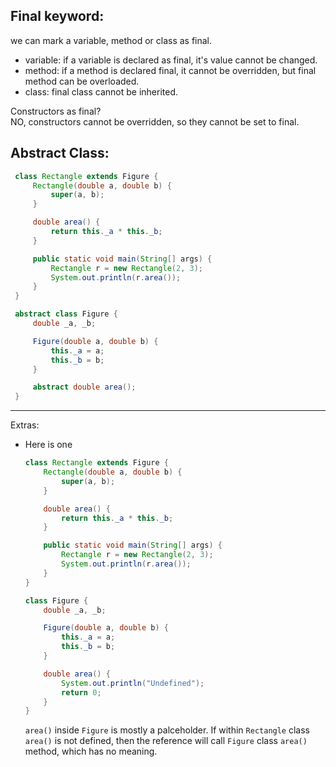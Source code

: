 ## Final keyword:

we can mark a variable, method or class as final.

- variable: if a variable is declared as final, it's value cannot be changed.
- method: if a method is declared final, it cannot be overridden, but final method can be overloaded.
- class: final class cannot be inherited.

Constructors as final?  
NO, constructors cannot be overridden, so they cannot be set to final.

## Abstract Class:

 ```java
  class Rectangle extends Figure {
      Rectangle(double a, double b) {
          super(a, b);
      }

      double area() {
          return this._a * this._b;
      }

      public static void main(String[] args) {
          Rectangle r = new Rectangle(2, 3);
          System.out.println(r.area());
      }
  }

  abstract class Figure {
      double _a, _b;

      Figure(double a, double b) {
          this._a = a;
          this._b = b;
      }

      abstract double area();
  }
  ```


---

Extras:

- Here is one

  ```java
  class Rectangle extends Figure {
      Rectangle(double a, double b) {
          super(a, b);
      }

      double area() {
          return this._a * this._b;
      }

      public static void main(String[] args) {
          Rectangle r = new Rectangle(2, 3);
          System.out.println(r.area());
      }
  }

  class Figure {
      double _a, _b;

      Figure(double a, double b) {
          this._a = a;
          this._b = b;
      }

      double area() {
          System.out.println("Undefined");
          return 0;
      }
  }
  ```

  `area()` inside `Figure` is mostly a palceholder. If within `Rectangle` class `area()` is not defined, then the reference will call `Figure` class `area()` method, which has no meaning.
